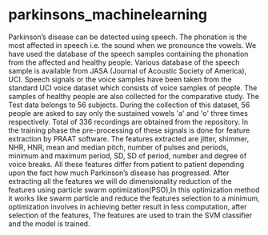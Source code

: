 # parkinsons_machinelearning
Parkinson’s disease can be detected using speech. The phonation is the most affected in speech i.e. the sound when we pronounce the vowels. We have used the database of the speech samples containing the phonation from the affected and healthy people. Various database of the speech sample is available from JASA (Journal of Acoustic Society of America), UCI. Speech signals or the voice samples have been taken from the standard UCI voice dataset which consists of voice samples of people. The samples of healthy people are also collected for the comparative study. The Test data belongs to 56 subjects. During the collection of this dataset, 56 people are asked to say only the sustained vowels 'a' and 'o' three times respectively. Total of 336 recordings are obtained from the repository. In the training phase the pre-processing of these signals is done for feature extraction by PRAAT software. The features extracted are jitter, shimmer, NHR, HNR, mean and median pitch, number of pulses and periods, minimum and maximum period, SD, SD of period, number and degree of voice breaks. All these features differ from patient to patient depending upon the fact how much Parkinson’s disease has progressed. After extracting all the features we will do dimensionality reduction of the features using particle swarm optimization(PSO),In this optimization method it works like swarm particle and reduce the features selection to a minimum, optimization involves in achieving better result in less computation, after selection of the features, The features are used to train the SVM classifier and the model is  trained.

